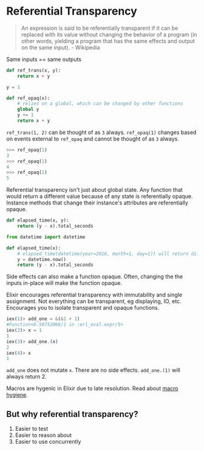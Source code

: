# Referential Transparency

> An expression is said to be referentially transparent if it can be replaced with its value without changing the behavior of a program (in other words, yielding a program that has the same effects and output on the same input).  - Wikipedia

Same inputs == same outputs

```python
def ref_trans(x, y):
    return x + y
```

```python
y = 1

def ref_opaq(x):
    # relies on a global, which can be changed by other functions
    global y
    y += 1
    return x + y
```

`ref_trans(1, 2)` can be thought of as `3` always.
`ref_opaq(1)` changes based on events external to `ref_opaq` and cannot be thought of as `3` always.

```python
>>> ref_opaq(1)
3
>>> ref_opaq(1)
4
>>> ref_opaq(1)
5
```

Referential transparency isn't just about global state.
Any function that would return a different value because of any state is referentially opaque.
Instance methods that change their instance's attributes are referentially opaque.

```python
def elapsed_time(x, y):
    return (y - x).total_seconds
```

```python
from datetime import datetime

def elapsed_time(x):
    # elapsed_time(datetime(year=2016, month=1, day=1)) will return different values based on when it is called
    y = datetime.now()
    return (y - x).total_seconds
```

Side effects can also make a function opaque.
Often, changing the the inputs in-place will make the function opaque.

Elixir encourages referential transparency with immutability and single assignment.
Not everything can be transparent, eg displaying, IO, etc.
Encourages you to isolate transparent and opaque functions.

```elixir
iex(1)> add_one = &(&1 + 1)
#Function<6.50752066/1 in :erl_eval.expr/5>
iex(2)> x = 1
1
iex(3)> add_one.(x)
2
iex(4)> x
1
```

`add_one` does not mutate `x`.
There are no side effects.
`add_one.(1)` will always return 2.

Macros are hygenic in Elixir due to late resolution. Read about [macro hygiene](http://elixir-lang.org/getting-started/meta/macros.html).

## But why referential transparency?

1.  Easier to test
1.  Easier to reason about
1.  Easier to use concurrently
